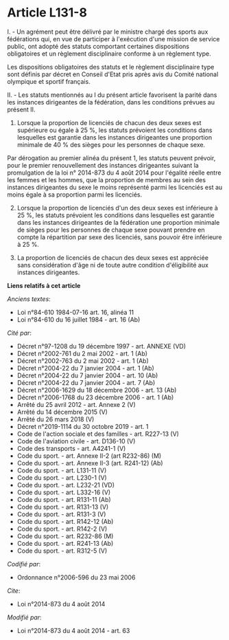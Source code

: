 # Article L131-8

I. - Un agrément peut être délivré par le ministre chargé des sports aux fédérations qui, en vue de participer à l'exécution
d'une mission de service public, ont adopté des statuts comportant certaines dispositions obligatoires et un règlement
disciplinaire conforme à un règlement type.

Les dispositions obligatoires des statuts et le règlement disciplinaire type sont définis par décret en Conseil d'Etat pris
après avis du Comité national olympique et sportif français.

II. - Les statuts mentionnés au I du présent article favorisent la parité dans les instances dirigeantes de la fédération,
dans les conditions prévues au présent II. 

1. Lorsque la proportion de licenciés de chacun des deux sexes est supérieure ou égale à 25 %, les statuts prévoient les
conditions dans lesquelles est garantie dans les instances dirigeantes une proportion minimale de 40 % des sièges pour les
personnes de chaque sexe. 

Par dérogation au premier alinéa du présent 1, les statuts peuvent prévoir, pour le premier renouvellement des instances
dirigeantes suivant la promulgation de la  loi n° 2014-873 du 4 août 2014 pour l'égalité réelle entre les femmes et les
hommes, que la proportion de membres au sein des instances dirigeantes du sexe le moins représenté parmi les licenciés est au
moins égale à sa proportion parmi les licenciés. 

2. Lorsque la proportion de licenciés d'un des deux sexes est inférieure à 25 %, les statuts prévoient les conditions dans
lesquelles est garantie dans les instances dirigeantes de la fédération une proportion minimale de sièges pour les personnes
de chaque sexe pouvant prendre en compte la répartition par sexe des licenciés, sans pouvoir être inférieure à 25 %. 

3. La proportion de licenciés de chacun des deux sexes est appréciée sans considération d'âge ni de toute autre condition
d'éligibilité aux instances dirigeantes.

**Liens relatifs à cet article**

_Anciens textes_:

  - Loi n°84-610 1984-07-16 art. 16, alinéa 11
  - Loi n°84-610 du 16 juillet 1984 - art. 16 (Ab)

_Cité par_:

  - Décret n°97-1208 du 19 décembre 1997 - art. ANNEXE (VD)
  - Décret n°2002-761 du 2 mai 2002 - art. 1 (Ab)
  - Décret n°2002-763 du 2 mai 2002 - art. 1 (Ab)
  - Décret n°2004-22 du 7 janvier 2004 - art. 1 (Ab)
  - Décret n°2004-22 du 7 janvier 2004 - art. 10 (Ab)
  - Décret n°2004-22 du 7 janvier 2004 - art. 7 (Ab)
  - Décret n°2006-1629 du 18 décembre 2006 - art. 13 (Ab)
  - Décret n°2006-1768 du 23 décembre 2006 - art. 1 (Ab)
  - Arrêté du 25 avril 2012 - art. Annexe 2 (V)
  - Arrêté du 14 décembre 2015 (V)
  - Arrêté du 26 mars 2018 (V)
  - Décret n°2019-1114 du 30 octobre 2019 - art. 1
  - Code de l'action sociale et des familles - art. R227-13 (V)
  - Code de l'aviation civile - art. D136-10 (V)
  - Code des transports - art. A4241-1 (V)
  - Code du sport. - art. Annexe II-2 (art R232-86) (M)
  - Code du sport. - art. Annexe II-3 (art. R241-12) (Ab)
  - Code du sport. - art. L131-11 (V)
  - Code du sport. - art. L230-1 (V)
  - Code du sport. - art. L232-21 (VD)
  - Code du sport. - art. L332-16 (V)
  - Code du sport. - art. R131-11 (Ab)
  - Code du sport. - art. R131-13 (V)
  - Code du sport. - art. R131-3 (V)
  - Code du sport. - art. R142-12 (Ab)
  - Code du sport. - art. R142-2 (V)
  - Code du sport. - art. R232-86 (M)
  - Code du sport. - art. R241-13 (Ab)
  - Code du sport. - art. R312-5 (V)

_Codifié par_:

  - Ordonnance n°2006-596 du 23 mai 2006

_Cite_:

  - Loi n°2014-873 du 4 août 2014

_Modifié par_:

  - Loi n°2014-873 du 4 août 2014 - art. 63
